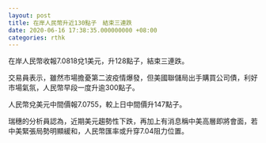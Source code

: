 ```yaml
---
layout: post
title: 在岸人民幣升近130點子　結束三連跌
date: 2020-06-16 17:38:35.000000000 +08:00
categories: rthk
---
```


在岸人民幣收報7.0818兌1美元，升128點子，結束三連跌。

交易員表示，雖然市場擔憂第二波疫情爆發，但美國聯儲局出手購買公司債，利好市場氣氛，人民幣早段一度升逾300點子。

人民幣兌美元中間價報7.0755，較上日中間價升147點子。

瑞穗的分析員認為，近期美元趨勢性下跌，再加上有消息稱中美高層即將會面，若中美緊張局勢明顯緩和，人民幣匯率或升穿7.04阻力位置。
